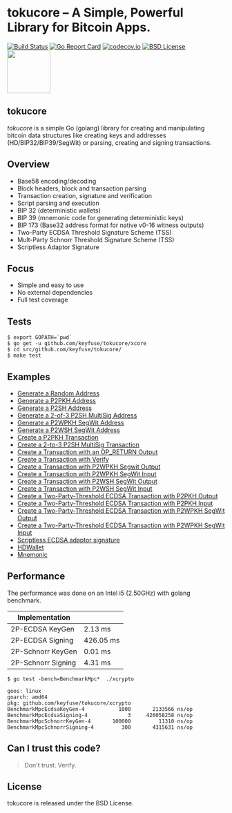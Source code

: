 # tokucore – A Simple, Powerful Library for Bitcoin Apps.

[![Build Status](https://travis-ci.org/keyfuse/tokucore.png)](https://travis-ci.org/keyfuse/tokucore) [![Go Report Card](https://goreportcard.com/badge/github.com/keyfuse/tokucore)](https://goreportcard.com/report/github.com/keyfuse/tokucore) [![codecov.io](https://codecov.io/gh/keyfuse/tokucore/graphs/badge.svg)](https://codecov.io/gh/keyfuse/tokucore/branch/master) [![BSD License](http://img.shields.io/badge/license-BSD-blue.svg?style=flat)](LICENSE) <img src="http://segwit.co/static/public/images/logo.png" width="100">


## tokucore

*tokucore* is a simple Go (golang) library for creating and manipulating bitcoin data structures like creating keys and addresses (HD/BIP32/BIP39/SegWit) or parsing, creating and signing transactions.

## Overview

* Base58 encoding/decoding
* Block headers, block and transaction parsing
* Transaction creation, signature and verification
* Script parsing and execution
* BIP 32 (deterministic wallets)
* BIP 39 (mnemonic code for generating deterministic keys)
* BIP 173 (Base32 address format for native v0-16 witness outputs)
* Two-Party ECDSA Threshold Signature Scheme (TSS)
* Mult-Party Schnorr Threshold Signature Scheme (TSS)
* Scriptless Adaptor Signature

## Focus

* Simple and easy to use
* No external dependencies
* Full test coverage

## Tests

```
$ export GOPATH=`pwd`
$ go get -u github.com/keyfuse/tokucore/xcore
$ cd src/github.com/keyfuse/tokucore/
$ make test
```

## Examples

- [Generate a Random Address](examples/address_rand.go)
- [Generate a P2PKH Address](examples/address_p2pkh.go)
- [Generate a P2SH Address](examples/address_p2sh.go)
- [Generate a 2-of-3 P2SH MultiSig Address](examples/address_multisig.go)
- [Generate a P2WPKH SegWit Address](examples/address_p2wpkh_v0.go)
- [Generate a P2WSH  SegWit Address](examples/address_p2wsh_v0.go)
- [Create a P2PKH Transaction](examples/transaction_p2pkh.go)
- [Create a 2-to-3 P2SH MultiSig Transaction](examples/transaction_multisig.go)
- [Create a Transaction with an OP_RETURN Output](examples/transaction_opreturn.go)
- [Create a Transaction with Verify](examples/transaction_p2pkh.go)
- [Create a Transaction with P2WPKH Segwit Output](examples/transaction_p2wpkh_v0.go)
- [Create a Transaction with P2WPKH SegWit Input](examples/transaction_p2wpkh_v0.go)
- [Create a Transaction with P2WSH  SegWit Output](examples/transaction_p2wsh_v0.go)
- [Create a Transaction with P2WSH  SegWit Input](examples/transaction_p2wsh_v0.go)
- [Create a Two-Party-Threshold ECDSA Transaction with P2PKH Output](examples/two_party_ecdsa_transaction_p2pkh.go)
- [Create a Two-Party-Threshold ECDSA Transaction with P2PKH Input](examples/two_party_ecdsa_transaction_p2pkh.go)
- [Create a Two-Party-Threshold ECDSA Transaction with P2WPKH SegWit Output](examples/two_party_ecdsa_transaction_p2wpkh.go)
- [Create a Two-Party-Threshold ECDSA Transaction with P2WPKH SegWit Input](examples/two_party_ecdsa_transaction_p2wpkh.go)
- [Scriptless ECDSA adaptor signature](examples/scriptless_ecdsa.go)
- [HDWallet](examples/hdwallet.go)
- [Mnemonic](examples/bip39.go)

## Performance
The performance was done on an Intel i5 (2.50GHz) with golang benchmark.

|    Implementation   |                       |
|---------------------|-----------------------|
| 2P-ECDSA KeyGen     |      2.13 ms          |
| 2P-ECDSA Signing    |      426.05 ms        |
| 2P-Schnorr KeyGen   |      0.01 ms          |
| 2P-Schnorr Signing  |      4.31 ms          |

```
$ go test -bench=BenchmarkMpc*  ./xcrypto

goos: linux
goarch: amd64
pkg: github.com/keyfuse/tokucore/xcrypto
BenchmarkMpcEcdsaKeyGen-4      	    1000	   2133566 ns/op
BenchmarkMpcEcdsaSigning-4     	       3	 426058258 ns/op
BenchmarkMpcSchnorrKeyGen-4    	  100000	     11310 ns/op
BenchmarkMpcSchnorrSigning-4   	     300	   4315631 ns/op
```

## Can I trust this code?
> Don't trust. Verify.

## License

tokucore is released under the BSD License.

